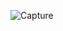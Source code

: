 ![Capture](https://user-images.githubusercontent.com/87219816/127522479-68d60eea-0e81-4ecd-acde-a468244b90e3.PNG)
